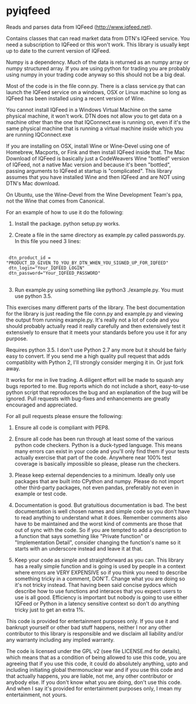 # pyiqfeed 

Reads and parses data from IQFeed (http://www.iqfeed.net).

Contains classes that can read market data from DTN's IQFeed service.
You need a subscription to IQFeed or this won't work. This library is
usually kept up to date to the current version of IQFeed.

Numpy is a dependency. Much of the data is returned as an numpy array
or numpy structured array. If you are using python for trading you are
probably using numpy in your trading code anyway so this should not be
a big deal.

Most of the code is in the file conn.py. There is a class service.py
that can launch the IQFeed service on a windows, OSX or Linux 
machine so long as IQFeed has been installed using a recent version of
Wine.

You cannot install IQFeed in a Windows Virtual Machine on the same
physical machine, it won't work. DTN does not allow you to get data on a
machine other than the one that IQConnect.exe is running on, even if it's
the same physical machine that is running a virtual machine inside which you
are running IQConnect.exe

If you are installing on OSX, install Wine or Wine-Devel using one of
Homebrew, Macports, or Fink and then install IQFeed inside that. The Mac
Download of IQFeed is basically just a CodeWeavers Wine "bottled" version
of IQFeed, not a native Mac version and because it's been "bottled", passing
arguments to IQFeed at startup is "complicated". This library assumes that
you have installed Wine and then IQFeed and are NOT using DTN's Mac download.

On Ubuntu, use the Wine-Devel from the Wine Development Team's ppa, not the
Wine that comes from Canonical.

For an example of how to use it do the following:

1. Install the package. python setup.py works.

2. Create a file in the same directory as example.py called passwords.py.
In this file you need 3 lines:

<pre> <code>
 dtn_product_id = "PRODUCT_ID_GIVEN_TO_YOU_BY_DTN_WHEN_YOU_SIGNED_UP_FOR_IQFEED"
 dtn_login="Your_IQFEED_LOGIN"
 dtn_password="Your_IQFEED_PASSWORD"
 </code> </pre>
 
3. Run example.py using something like python3 ./example.py. You must use
python 3.5.

This exercises many different parts of the library. The best documentation
for the library is just reading the file conn.py and example.py and viewing
the output from running example.py. It's really not a lot of code and you
should probably actually read it really carefully and then extensively test
it extensively to ensure that it meets your standards before you use it for
any purpose.

Requires python 3.5. I don't use Python 2.7 any more but it should be fairly
easy to convert. If you send me a high quality pull request that adds
compatiblity with Python 2, I'll strongly consider merging it in. Or just
fork away.

It works for me in live trading. A diligent effort will be made to
squash any bugs reported to me. Bug reports which do not include a short,
easy-to-use python script that reproduces the bug and an explanation of
the bug will be ignored. Pull requests with bug-fixes and enhancements
are greatly encouraged and appreciated.

For all pull requests please ensure the following:

1. Ensure all code is compliant with PEP8.

2. Ensure all code has been run through at least some of the various python
 code checkers. Python is a duck-typed language. This means many errors can
 exist in your code and you'll only find them if your tests actually exercise
 that part of the code.  Anywhere near 100% test coverage is basically
 impossible so please, please run the checkers.

3. Please keep external dependencies to a minimum. Ideally only use packages
 that are built into CPython and numpy. Please do not import other third-party
 packages, not even pandas, preferably not even in example or test code.

4. Documentation is good. But gratuitious documentation is bad. The best
 documentation is well chosen names and simple code so you don't have to read
 anything to understand what it does. Remember comments also have to be
 maintained and the worst kind of comments are those that out of sync with the
 code. So if you are tempted to add a description to a function that says
 something like "Private function" or "Implementation Detail", consider
 changing the function's name so it starts with an underscore instead and
 leave it at that.
 
 5. Keep your code as simple and straightforward as you can. This library has
 a really simple function and is going is used by people in a context where
 errors are VERY EXPENSIVE so if you think you need to describe something
 tricky in a comment, DON'T. Change what you are doing so it's not tricky
 instead. That having been said concise pydocs which describe how to use
 functions and interaces that you expect users to use is all good. Efficiency
 is important but nobody is going to use either IQFeed or Python in a latency
 sensitive context so don't do anything tricky just to get an extra 1%.
 
 
This code is provided for entertainment purposes only.  If you use it and
bankrupt yourself or other bad stuff happens, neither I nor any other
contributor to this library is responsible and we disclaim all liability
and/or any warranty including any implied warranty.

The code is licensed under the GPL v2 (see file LICENSE.md for details), which
means that as a condition of being allowed to use this code, you are agreeing
that if you use this code, it could do absolutely anything, upto and including
initiating global thermonuclear war and if you use this code and that actually
happens, you are liable, not me, any other contributor or anybody else. If you
don't know what you are doing, don't use this code. And when I say it's
provided for entertainment purposes only, I mean my entertainment, not yours.

